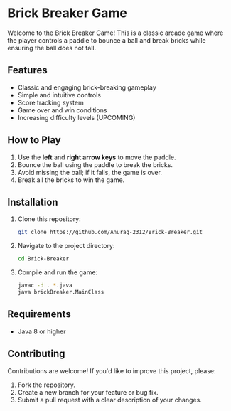 # Brick Breaker Game  

Welcome to the Brick Breaker Game! This is a classic arcade game where the player controls a paddle to bounce a ball and break bricks while ensuring the ball does not fall.  

## Features  
- Classic and engaging brick-breaking gameplay  
- Simple and intuitive controls  
- Score tracking system  
- Game over and win conditions  
- Increasing difficulty levels (UPCOMING)  

## How to Play  
1. Use the **left** and **right arrow keys** to move the paddle.  
2. Bounce the ball using the paddle to break the bricks.  
3. Avoid missing the ball; if it falls, the game is over.  
4. Break all the bricks to win the game.  

## Installation  
1. Clone this repository:  
   ```bash
   git clone https://github.com/Anurag-2312/Brick-Breaker.git
2. Navigate to the project directory:
   ```bash
   cd Brick-Breaker
   ```
3. Compile and run the game:
   ```bash
   javac -d . *.java  
   java brickBreaker.MainClass
   ```
## Requirements
- Java 8 or higher

## Contributing
Contributions are welcome! If you'd like to improve this project, please:
1. Fork the repository.
2. Create a new branch for your feature or bug fix.
3. Submit a pull request with a clear description of your changes.  
